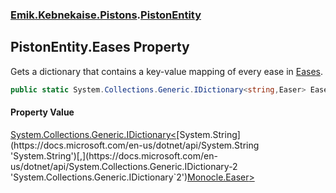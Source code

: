 ### [Emik.Kebnekaise.Pistons](Emik.Kebnekaise.Pistons.md 'Emik.Kebnekaise.Pistons').[PistonEntity](PistonEntity.md 'Emik.Kebnekaise.Pistons.PistonEntity')

## PistonEntity.Eases Property

Gets a dictionary that contains a key-value mapping of every ease in [Eases](PistonEntity.Eases.md 'Emik.Kebnekaise.Pistons.PistonEntity.Eases').

```csharp
public static System.Collections.Generic.IDictionary<string,Easer> Eases { get; }
```

#### Property Value
[System.Collections.Generic.IDictionary&lt;](https://docs.microsoft.com/en-us/dotnet/api/System.Collections.Generic.IDictionary-2 'System.Collections.Generic.IDictionary`2')[System.String](https://docs.microsoft.com/en-us/dotnet/api/System.String 'System.String')[,](https://docs.microsoft.com/en-us/dotnet/api/System.Collections.Generic.IDictionary-2 'System.Collections.Generic.IDictionary`2')[Monocle.Easer](https://docs.microsoft.com/en-us/dotnet/api/Monocle.Easer 'Monocle.Easer')[&gt;](https://docs.microsoft.com/en-us/dotnet/api/System.Collections.Generic.IDictionary-2 'System.Collections.Generic.IDictionary`2')